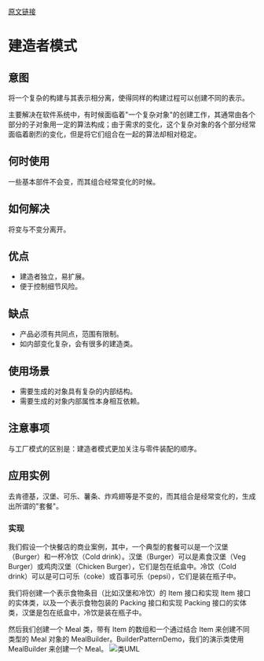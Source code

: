 [原文链接](https://www.runoob.com/design-pattern/builder-pattern.html)

# 建造者模式

## 意图

将一个复杂的构建与其表示相分离，使得同样的构建过程可以创建不同的表示。

主要解决在软件系统中，有时候面临着"一个复杂对象"的创建工作，其通常由各个部分的子对象用一定的算法构成；由于需求的变化，这个复杂对象的各个部分经常面临着剧烈的变化，但是将它们组合在一起的算法却相对稳定。

## 何时使用

一些基本部件不会变，而其组合经常变化的时候。

## 如何解决

将变与不变分离开。

## 优点

* 建造者独立，易扩展。 
* 便于控制细节风险。

## 缺点

* 产品必须有共同点，范围有限制。 
* 如内部变化复杂，会有很多的建造类。

## 使用场景 

* 需要生成的对象具有复杂的内部结构。 
* 需要生成的对象内部属性本身相互依赖。

## 注意事项

与工厂模式的区别是：建造者模式更加关注与零件装配的顺序。

## 应用实例

去肯德基，汉堡、可乐、薯条、炸鸡翅等是不变的，而其组合是经常变化的，生成出所谓的"套餐"。

### 实现

我们假设一个快餐店的商业案例，其中，一个典型的套餐可以是一个汉堡（Burger）和一杯冷饮（Cold drink）。汉堡（Burger）可以是素食汉堡（Veg Burger）或鸡肉汉堡（Chicken Burger），它们是包在纸盒中。冷饮（Cold drink）可以是可口可乐（coke）或百事可乐（pepsi），它们是装在瓶子中。

我们将创建一个表示食物条目（比如汉堡和冷饮）的 Item 接口和实现 Item 接口的实体类，以及一个表示食物包装的 Packing 接口和实现 Packing 接口的实体类，汉堡是包在纸盒中，冷饮是装在瓶子中。

然后我们创建一个 Meal 类，带有 Item 的数组和一个通过结合 Item 来创建不同类型的 Meal 对象的 MealBuilder。BuilderPatternDemo，我们的演示类使用 MealBuilder 来创建一个 Meal。
![类UML](https://www.runoob.com/wp-content/uploads/2014/08/builder_pattern_uml_diagram.jpg)
